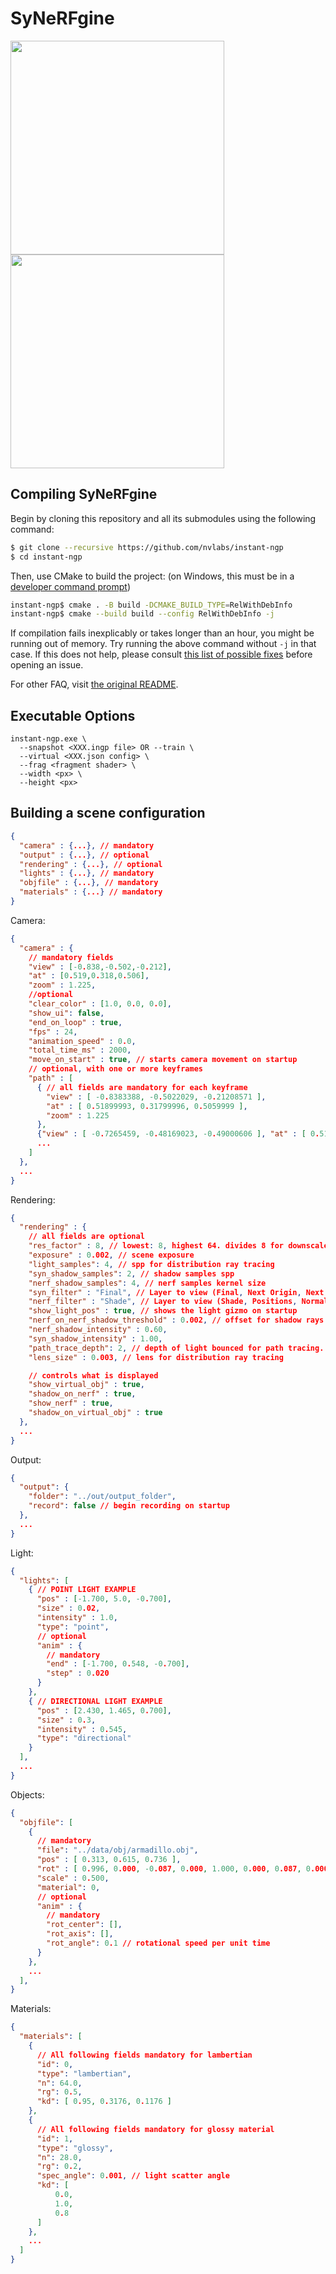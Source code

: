# SyNeRFgine

<img src="docs/assets_sng/dmrf-compare-abm.gif" height="342"/> <img src="docs/assets_sng/kitchen-rocks.gif" height="342"/>

## Compiling SyNeRFgine

Begin by cloning this repository and all its submodules using the following command:
```sh
$ git clone --recursive https://github.com/nvlabs/instant-ngp
$ cd instant-ngp
```

Then, use CMake to build the project: (on Windows, this must be in a [developer command prompt](https://docs.microsoft.com/en-us/cpp/build/building-on-the-command-line?view=msvc-160#developer_command_prompt))
```sh
instant-ngp$ cmake . -B build -DCMAKE_BUILD_TYPE=RelWithDebInfo
instant-ngp$ cmake --build build --config RelWithDebInfo -j
```

If compilation fails inexplicably or takes longer than an hour, you might be running out of memory. Try running the above command without `-j` in that case.
If this does not help, please consult [this list of possible fixes](https://github.com/NVlabs/instant-ngp#troubleshooting-compile-errors) before opening an issue.

For other FAQ, visit [the original README](https://github.com/NVlabs/instant-ngp-README.md).

## Executable Options 

```
instant-ngp.exe \
  --snapshot <XXX.ingp file> OR --train \
  --virtual <XXX.json config> \
  --frag <fragment shader> \
  --width <px> \
  --height <px>
```

## Building a scene configuration

```json
{
  "camera" : {...}, // mandatory
  "output" : {...}, // optional
  "rendering" : {...}, // optional
  "lights" : {...}, // mandatory
  "objfile" : {...}, // mandatory
  "materials" : {...} // mandatory
}
```

Camera: 
```json
{
  "camera" : {
    // mandatory fields
    "view" : [-0.838,-0.502,-0.212],
    "at" : [0.519,0.318,0.506], 
    "zoom" : 1.225,
    //optional
    "clear_color" : [1.0, 0.0, 0.0],
    "show_ui": false,
    "end_on_loop" : true,
    "fps" : 24,
    "animation_speed" : 0.0,
    "total_time_ms" : 2000,
    "move_on_start" : true, // starts camera movement on startup
    // optional, with one or more keyframes
    "path" : [
      { // all fields are mandatory for each keyframe
        "view" : [ -0.8383388, -0.5022029, -0.21208571 ], 
        "at" : [ 0.51899993, 0.31799996, 0.5059999 ], 
        "zoom" : 1.225
      },
      {"view" : [ -0.7265459, -0.48169023, -0.49000606 ], "at" : [ 0.51899993, 0.31799996, 0.506 ], "zoom" : 1.225},
      ...
    ]
  },
  ...
}
```

Rendering: 
```json
{ 
  "rendering" : {
    // all fields are optional
    "res_factor" : 8, // lowest: 8, highest 64. divides 8 for downscaled resolution proportion
    "exposure" : 0.002, // scene exposure
    "light_samples": 4, // spp for distribution ray tracing
    "syn_shadow_samples": 2, // shadow samples spp
    "nerf_shadow_samples": 4, // nerf samples kernel size
    "syn_filter" : "Final", // Layer to view (Final, Next Origin, Next Direction, Normal, NerfShadow) 
    "nerf_filter" : "Shade", // Layer to view (Shade, Positions, Normals, ShadowDepth)
    "show_light_pos" : true, // shows the light gizmo on startup
    "nerf_on_nerf_shadow_threshold" : 0.002, // offset for shadow rays from NeRF
    "nerf_shadow_intensity" : 0.60,
    "syn_shadow_intensity" : 1.00,
    "path_trace_depth": 2, // depth of light bounced for path tracing.
    "lens_size" : 0.003, // lens for distribution ray tracing

    // controls what is displayed
    "show_virtual_obj" : true,
    "shadow_on_nerf" : true,
    "show_nerf" : true,
    "shadow_on_virtual_obj" : true
  },
  ...
}
```

Output:
```json
{
  "output": {
    "folder": "../out/output_folder",
    "record": false // begin recording on startup
  },
  ...
}
```

Light: 
```json
{
  "lights": [
    { // POINT LIGHT EXAMPLE
      "pos" : [-1.700, 5.0, -0.700], 
      "size" : 0.02,
      "intensity" : 1.0,
      "type": "point",
      // optional
      "anim" : {
        // mandatory
        "end" : [-1.700, 0.548, -0.700],
        "step" : 0.020
      }
    },
    { // DIRECTIONAL LIGHT EXAMPLE
      "pos" : [2.430, 1.465, 0.700],
      "size" : 0.3,
      "intensity" : 0.545,
      "type": "directional"
    }
  ],
  ...
}
```

Objects:
```json
{
  "objfile": [
    { 
      // mandatory
      "file": "../data/obj/armadillo.obj",
      "pos" : [ 0.313, 0.615, 0.736 ],
      "rot" : [ 0.996, 0.000, -0.087, 0.000, 1.000, 0.000, 0.087, 0.000, 0.996 ],
      "scale" : 0.500,
      "material": 0,
      // optional
      "anim" : {
        // mandatory
        "rot_center": [],
        "rot_axis": [],
        "rot_angle": 0.1 // rotational speed per unit time 
      }
    },
    ...
  ],
}
```

Materials:
```json
{
  "materials": [
    {
      // All following fields mandatory for lambertian
      "id": 0,
      "type": "lambertian",
      "n": 64.0,
      "rg": 0.5,
      "kd": [ 0.95, 0.3176, 0.1176 ]
    },
    {
      // All following fields mandatory for glossy material
      "id": 1,
      "type": "glossy",
      "n": 28.0,
      "rg": 0.2,
      "spec_angle": 0.001, // light scatter angle
      "kd": [
          0.0,
          1.0,
          0.8
      ]
    }, 
    ...
  ]
}
```
